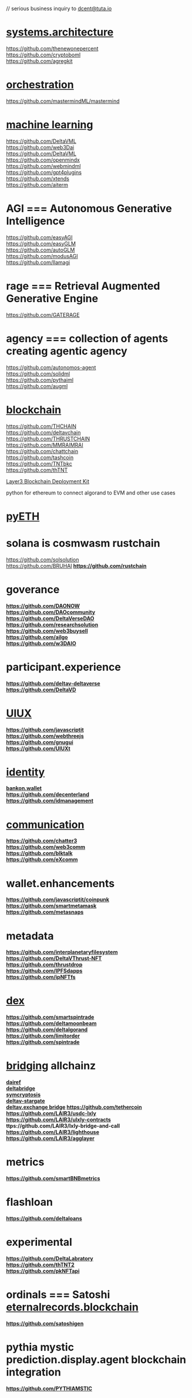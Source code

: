 // serious business inquiry to dcent@tuta.io
# <a href="https://github.com/bankonme">systems.architecture</a>
https://github.com/thenewonepercent<br />
https://github.com/cryptoboml<br />
https://github.com/agregkit<br />

# <a href="https://github.com/mastermindML">orchestration</a>
https://github.com/mastermindML/mastermind<br />

# <a href="Professor-Codephreak">machine learning</a>
https://github.com/DeltaVML<br />
https://github.com/web3Dai<br />
https://github.com/DeltaVML<br />
https://github.com/openmindx<br />
https://github.com/webmindml<br />
https://github.com/gpt4plugins<br />
https://github.com/xtends<br />
https://github.com/aiterm<br />

# AGI === Autonomous Generative Intelligence
https://github.com/easyAGI<br />
https://github.com/easyGLM<br />
https://github.com/autoGLM<br />
https://github.com/modusAGI<br />
https://github.com/llamagi<br />

# rage === Retrieval Augmented Generative Engine
https://github.com/GATERAGE<br />

# agency === collection of agents creating agentic agency
https://github.com/autonomos-agent<br />
https://github.com/solidml<br />
https://github.com/pythaiml<br />
https://github.com/augml<br />

# <a href="https://tnt.exchange">blockchain</a>
https://github.com/THCHAIN<br />
https://github.com/deltavchain<br />
https://github.com/THRUSTCHAIN<br />
https://github.com/MMRAIMRAI<br />
https://github.com/chattchain<br />
https://github.com/tashcoin<br />
https://github.com/TNTbkc<br />
https://github.com/thTNT<br />

[Layer3 Blockchain Deployment Kit](https://github.com/LAIR3/BDK5)

python for ethereum to connect algorand to EVM and other use cases
# <a href="https://github.com/pyeth">pyETH</a>

# solana is cosmwasm rustchain
https://github.com/solsolution<br />
https://github.com/BRUHAI<b />
https://github.com/rustchain<br />

# goverance
https://github.com/DAONOW<br />
https://github.com/DAOcommunity<br />
https://github.com/DeltaVerseDAO<br />
https://github.com/researchsolution<br />
https://github.com/web3buysell<br />
https://github.com/ailgo<br />
https://github.com/w3DAIO<br />

# participant.experience
https://github.com/deltav-deltaverse<br />
https://github.com/DeltaVD<br />

# <a href="https://github.com/gnugui">UIUX</a><br />
https://github.com/javascriptit<br />
https://github.com/webthreejs<br />
https://github.com/gnugui<br />
https://github.com/UIUXt<br />

# <a href="https://x.com/bankonwallet">identity</a>
<a href="https://github.com/bankonvault">bankon.wallet<br />
https://github.com/decenterland<br />
https://github.com/idmanagement<br />

# <a href="https://ud.me/bankon.wallet">communication</a>
https://github.com/chatter3<br />
https://github.com/web3comm<br />
https://github.com/blktalk<br />
https://github.com/eXcomm<br />

# wallet.enhancements
https://github.com/javascriptit/coinpunk<br />
https://github.com/smartmetamask<br />
https://github.com/metasnaps<br />


# metadata
https://github.com/interplanetaryfilesystem<br />
https://github.com/DeltaVThrust-NFT<br />
https://github.com/thrustdrop<br />
https://github.com/IPFSdapps<br />
https://github.com/ipNFTfs<br />

# <a href="https://deltav.exchange">dex</a>
https://github.com/smartspintrade<br />
https://github.com/deltamoonbeam<br />
https://github.com/deltalgorand<br />
https://github.com/limitorder<br />
https://github.com/spintrade<br />

# <a href="https://github.com/deltabridge">bridging</a> allchainz
<a href="https://github.com/dairef">dairef</a><br />
<a href="https://github.com/deltabridge">deltabridge</a><br />
<a href="https://github.com/symcryptosis">symcryptosis</a><br />
<a href="https://github.com/THRUSTDeltaV/DELTAVstargaterouter.sol">deltav-stargate<br />
<a href="https://deltav.exchange">deltav.exchange bridge</a>
https://github.com/tethercoin<br />
https://github.com/LAIR3/usdc-lxly<br />
https://github.com/LAIR3/ulxly-contracts<br />
ttps://github.com/LAIR3/lxly-bridge-and-call<br />
https://github.com/LAIR3/lighthouse<br />
https://github.com/LAIR3/agglayer<br  />

# metrics
https://github.com/smartBNBmetrics<br />

# flashloan
https://github.com/deltaloans<br />

# experimental
https://github.com/DeltaLabratory<br />
https://github.com/thTNT2<br />
https://github.com/pkNFTapi<br />

# ordinals === Satoshi <a href="https://ud.me/eternalrecords.blockchain">eternalrecords.blockchain</a>
https://github.com/satoshigen<br />

# pythia mystic prediction.display.agent blockchain integration
https://github.com/PYTHIAMSTIC<br />




